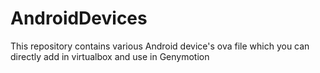 # AndroidDevices
This repository contains various Android device's ova file which you can directly add in virtualbox and use in Genymotion
